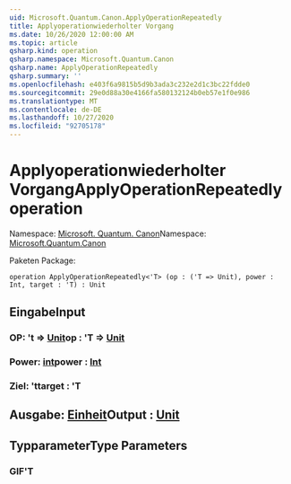 ```yaml
---
uid: Microsoft.Quantum.Canon.ApplyOperationRepeatedly
title: Applyoperationwiederholter Vorgang
ms.date: 10/26/2020 12:00:00 AM
ms.topic: article
qsharp.kind: operation
qsharp.namespace: Microsoft.Quantum.Canon
qsharp.name: ApplyOperationRepeatedly
qsharp.summary: ''
ms.openlocfilehash: e403f6a9815b5d9b3ada3c232e2d1c3bc22fdde0
ms.sourcegitcommit: 29e0d88a30e4166fa580132124b0eb57e1f0e986
ms.translationtype: MT
ms.contentlocale: de-DE
ms.lasthandoff: 10/27/2020
ms.locfileid: "92705178"
---
```

# <a name="applyoperationrepeatedly-operation"></a><span data-ttu-id="68528-102">Applyoperationwiederholter Vorgang</span><span class="sxs-lookup"><span data-stu-id="68528-102">ApplyOperationRepeatedly operation</span></span>

<span data-ttu-id="68528-103">Namespace: [Microsoft. Quantum. Canon](xref:Microsoft.Quantum.Canon)</span><span class="sxs-lookup"><span data-stu-id="68528-103">Namespace: [Microsoft.Quantum.Canon](xref:Microsoft.Quantum.Canon)</span></span>

<span data-ttu-id="68528-104">Paketen [](https://nuget.org/packages/)</span><span class="sxs-lookup"><span data-stu-id="68528-104">Package: [](https://nuget.org/packages/)</span></span>




```qsharp
operation ApplyOperationRepeatedly<'T> (op : ('T => Unit), power : Int, target : 'T) : Unit
```


## <a name="input"></a><span data-ttu-id="68528-105">Eingabe</span><span class="sxs-lookup"><span data-stu-id="68528-105">Input</span></span>

### <a name="op--t--unit"></a><span data-ttu-id="68528-106">OP: 't => [Unit](xref:microsoft.quantum.lang-ref.unit)</span><span class="sxs-lookup"><span data-stu-id="68528-106">op : 'T => [Unit](xref:microsoft.quantum.lang-ref.unit)</span></span> 




### <a name="power--int"></a><span data-ttu-id="68528-107">Power: [int](xref:microsoft.quantum.lang-ref.int)</span><span class="sxs-lookup"><span data-stu-id="68528-107">power : [Int](xref:microsoft.quantum.lang-ref.int)</span></span>




### <a name="target--t"></a><span data-ttu-id="68528-108">Ziel: 't</span><span class="sxs-lookup"><span data-stu-id="68528-108">target : 'T</span></span>





## <a name="output--unit"></a><span data-ttu-id="68528-109">Ausgabe: [Einheit](xref:microsoft.quantum.lang-ref.unit)</span><span class="sxs-lookup"><span data-stu-id="68528-109">Output : [Unit](xref:microsoft.quantum.lang-ref.unit)</span></span>



## <a name="type-parameters"></a><span data-ttu-id="68528-110">Typparameter</span><span class="sxs-lookup"><span data-stu-id="68528-110">Type Parameters</span></span>

### <a name="t"></a><span data-ttu-id="68528-111">GIF</span><span class="sxs-lookup"><span data-stu-id="68528-111">'T</span></span>

